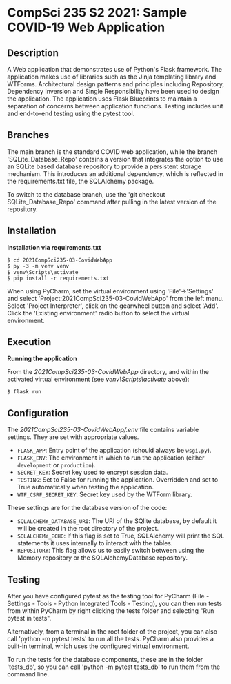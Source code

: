 # CompSci 235 S2 2021: Sample COVID-19 Web Application

## Description

A Web application that demonstrates use of Python's Flask framework. The application makes use of libraries such as the Jinja templating library and WTForms. Architectural design patterns and principles including Repository, Dependency Inversion and Single Responsibility have been used to design the application. The application uses Flask Blueprints to maintain a separation of concerns between application functions. Testing includes unit and end-to-end testing using the pytest tool. 

## Branches

The main branch is the standard COVID web application, while the branch 'SQLite_Database_Repo' contains a version that integrates
the option to use an SQLite based database repository to provide a persistent storage mechanism. This introduces an additional dependency,
which is reflected in the requirements.txt file, the SQLAlchemy package.

To switch to the database branch, use the 'git checkout SQLite_Database_Repo' command after pulling in the latest version of the repository.

## Installation

**Installation via requirements.txt**

```shell
$ cd 2021CompSci235-03-CovidWebApp
$ py -3 -m venv venv
$ venv\Scripts\activate
$ pip install -r requirements.txt
```

When using PyCharm, set the virtual environment using 'File'->'Settings' and select 'Project:2021CompSci235-03-CovidWebApp' from the left menu. Select 'Project Interpreter', click on the gearwheel button and select 'Add'. Click the 'Existing environment' radio button to select the virtual environment. 

## Execution

**Running the application**

From the *2021CompSci235-03-CovidWebApp* directory, and within the activated virtual environment (see *venv\Scripts\activate* above):

````shell
$ flask run
```` 


## Configuration

The *2021CompSci235-03-CovidWebApp/.env* file contains variable settings. They are set with appropriate values.

* `FLASK_APP`: Entry point of the application (should always be `wsgi.py`).
* `FLASK_ENV`: The environment in which to run the application (either `development` or `production`).
* `SECRET_KEY`: Secret key used to encrypt session data.
* `TESTING`: Set to False for running the application. Overridden and set to True automatically when testing the application.
* `WTF_CSRF_SECRET_KEY`: Secret key used by the WTForm library.

These settings are for the database version of the code:

* `SQLALCHEMY_DATABASE_URI`: The URI of the SQlite database, by default it will be created in the root directory of the project.
* `SQLALCHEMY_ECHO`: If this flag is set to True, SQLAlchemy will print the SQL statements it uses internally to interact with the tables. 
* `REPOSITORY`: This flag allows us to easily switch between using the Memory repository or the SQLAlchemyDatabase repository.

## Testing

After you have configured pytest as the testing tool for PyCharm (File - Settings - Tools - Python Integrated Tools - Testing), you can then run tests from within PyCharm by right clicking the tests folder and selecting "Run pytest in tests".

Alternatively, from a terminal in the root folder of the project, you can also call 'python -m pytest tests' to run all the tests. PyCharm also provides a built-in terminal, which uses the configured virtual environment.

To run the tests for the database components, these are in the folder 'tests_db', so you can call 'python -m pytest tests_db' to run them from the command line.

 